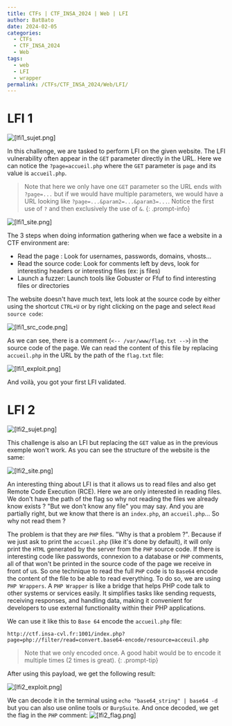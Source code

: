 ```yaml
---
title: CTFs | CTF_INSA_2024 | Web | LFI
author: BatBato
date: 2024-02-05
categories:
  - CTFs
  - CTF_INSA_2024
  - Web
tags:
  - web
  - LFI
  - wrapper
permalink: /CTFs/CTF_INSA_2024/Web/LFI/
---
```

# LFI 1

![[lfi1_sujet.png]](https://raw.githubusercontent.com/Nouman404/nouman404.github.io/main/_posts/CTFs/CTF_INSA_2024/photos/lfi1_sujet.png)

In this challenge, we are tasked to perform LFI on the given website. The LFI vulnerability often appear in the `GET` parameter directly in the URL. Here we can notice the `?page=accueil.php` where the `GET` parameter is `page` and its value is `accueil.php`.

> Note that here we only have one `GET` parameter so the URL ends with `?page=...` but if we would have multiple parameters, we would have a URL looking like `?page=...&param2=...&param3=...`. Notice the first use of `?` and then exclusively the use of `&`.
{: .prompt-info}

![[lfi1_site.png]](https://raw.githubusercontent.com/Nouman404/nouman404.github.io/main/_posts/CTFs/CTF_INSA_2024/photos/lfi1_site.png)

The 3 steps when doing information gathering when we face a website in a CTF environment are:
- Read the page : Look for usernames, passwords, domains, vhosts...
- Read the source code: Look for comments left by devs, look for interesting headers or interesting files (ex: js files)
- Launch a fuzzer: Launch tools like Gobuster or Ffuf to find interesting files or directories

The website doesn't have much text, lets look at the source code by either using the shortcut `CTRL+U` or by right clicking on the page and select `Read source code`:

![[lfi1_src_code.png]](https://raw.githubusercontent.com/Nouman404/nouman404.github.io/main/_posts/CTFs/CTF_INSA_2024/photos/lfi1_src_code.png)

As we can see, there is a comment (`<-- /var/www/flag.txt -->`) in the source code of the page. We can read the content of this file by replacing `accueil.php` in the URL by the path of the `flag.txt` file: 

![[lfi1_exploit.png]](https://raw.githubusercontent.com/Nouman404/nouman404.github.io/main/_posts/CTFs/CTF_INSA_2024/photos/lfi1_exploit.png)

And voilà, you got your first LFI validated.

# LFI 2

![[lfi2_sujet.png]](https://raw.githubusercontent.com/Nouman404/nouman404.github.io/main/_posts/CTFs/CTF_INSA_2024/photos/lfi2_sujet.png)

This challenge is also an LFI but replacing the `GET` value as in the previous exemple won't work. As you can see the structure of the website is the same:

![[lfi2_site.png]](https://raw.githubusercontent.com/Nouman404/nouman404.github.io/main/_posts/CTFs/CTF_INSA_2024/photos/lfi2_site.png)

An interesting thing about LFI is that it allows us to read files and also get Remote Code Execution (RCE). Here we are only interested in reading files. We don't have the path of the flag so why not reading the files we already know exists ? "But we don't know any file" you may say. And you are partially right, but we know that there is an `index.php`, an `accueil.php`... So why not read them ?

The problem is that they are `PHP` files. "Why is that a problem ?". Because if we just ask to print the `accueil.php` (like it's done by default), it will only print the `HTML` generated by the server from the `PHP` source code. If there is interesting code like passwords, connexion to a database or `PHP` comments, all of that won't be printed in the source code of the page we receive in front of us. So one technique to read the full `PHP` code is to `Base64` encode the content of the file to be able to read everything. To do so, we are using `PHP Wrappers`. A `PHP Wrapper` is like a bridge that helps PHP code talk to other systems or services easily. It simplifies tasks like sending requests, receiving responses, and handling data, making it convenient for developers to use external functionality within their PHP applications.

We can use it like this to `Base 64` encode the `accueil.php` file:

`http://ctf.insa-cvl.fr:1001/index.php?page=php://filter/read=convert.base64-encode/resource=acceuil.php`

> Note that we only encoded once. A good habit would be to encode it multiple times (2 times is great).
{: .prompt-tip}

After using this payload, we get the following result:

![[lfi2_exploit.png]](https://raw.githubusercontent.com/Nouman404/nouman404.github.io/main/_posts/CTFs/CTF_INSA_2024/photos/lfi2_exploit.png)

We can decode it in the terminal using `echo "base64_string" | base64 -d` but you can also use online tools or `BurpSuite`. And once decoded, we get the flag in the `PHP` comment:
![[lfi2_flag.png]](https://raw.githubusercontent.com/Nouman404/nouman404.github.io/main/_posts/CTFs/CTF_INSA_2024/photos/lfi2_flag.png)
